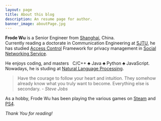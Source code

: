 ```yaml
---
layout: page
title: About this blog
description: An resume page for author.
banner_image: aboutPage.jpg
---
```


**Frode Wu** is a Senior Engineer from [Shanghai](https://en.wikipedia.org/wiki/Shanghai), China.<br/> Currently reading a doctorate in Communication Engineering at [SJTU](https://en.wikipedia.org/wiki/Shanghai_Jiao_Tong_University), he has studied [Access Control](https://en.wikipedia.org/wiki/Computer_access_control) Framework for privacy management in [Social Networking Service](https://en.wikipedia.org/wiki/Social_networking_service).

He enjoys coding, and masters &nbsp; C/C++ &clubs; Java &clubs; Python &clubs; JavaScript. <br/>
Nowadays, he is studing at [Natural Language Processing](https://en.wikipedia.org/wiki/Natural_language_processing).

>Have the courage to follow your heart and intuition. They somehow already know what you truly want to become. Everything else is secondary. <cite>- Steve Jobs</cite>

As a hobby, Frode Wu has been playing the various games on [Steam](https://en.wikipedia.org/wiki/Steam_software) and [PS4](https://en.wikipedia.org/wiki/PlayStation_4).

*Thank You for reading!*
